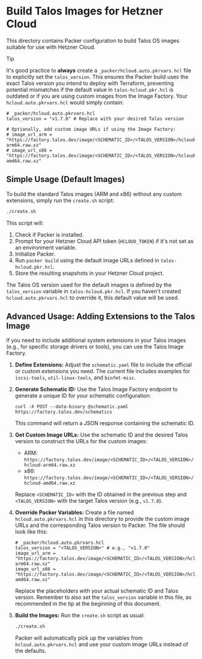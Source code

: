 # Build Talos Images for Hetzner Cloud

This directory contains Packer configuration to build Talos OS images suitable for use with Hetzner Cloud.

> [!TIP]
> It's good practice to **always** create a `_packer/hcloud.auto.pkrvars.hcl` file to explicitly set the `talos_version`. This ensures the Packer build uses the exact Talos version you intend to deploy with Terraform, preventing potential mismatches if the default value in `talos-hcloud.pkr.hcl` is outdated or if you are using custom images from the Image Factory.
> Your `hcloud.auto.pkrvars.hcl` would simply contain:
> ```hcl
> # _packer/hcloud.auto.pkrvars.hcl
> talos_version = "v1.7.0" # Replace with your desired Talos version
>
> # Optionally, add custom image URLs if using the Image Factory:
> # image_url_arm = "https://factory.talos.dev/image/<SCHEMATIC_ID>/<TALOS_VERSION>/hcloud-arm64.raw.xz"
> # image_url_x86 = "https://factory.talos.dev/image/<SCHEMATIC_ID>/<TALOS_VERSION>/hcloud-amd64.raw.xz"
> ```

## Simple Usage (Default Images)

To build the standard Talos images (ARM and x86) without any custom extensions, simply run the `create.sh` script:

```bash
./create.sh
```

This script will:
1. Check if Packer is installed.
2. Prompt for your Hetzner Cloud API token (`HCLOUD_TOKEN`) if it's not set as an environment variable.
3. Initialize Packer.
4. Run `packer build` using the default image URLs defined in `talos-hcloud.pkr.hcl`.
5. Store the resulting snapshots in your Hetzner Cloud project.

The Talos OS version used for the default images is defined by the `talos_version` variable in `talos-hcloud.pkr.hcl`. If you haven't created `hcloud.auto.pkrvars.hcl` to override it, this default value will be used.

## Advanced Usage: Adding Extensions to the Talos Image

If you need to include additional system extensions in your Talos images (e.g., for specific storage drivers or tools), you can use the Talos Image Factory.

1.  **Define Extensions:**
    Adjust the `schematic.yaml` file to include the official or custom extensions you need. The current file includes examples for `iscsi-tools`, `util-linux-tools`, and `binfmt-misc`.

2.  **Generate Schematic ID:**
    Use the Talos Image Factory endpoint to generate a unique ID for your schematic configuration:

    ```shell
    curl -X POST --data-binary @schematic.yaml https://factory.talos.dev/schematics
    ```
    This command will return a JSON response containing the schematic ID.

3.  **Get Custom Image URLs:**
    Use the schematic ID and the desired Talos version to construct the URLs for the custom images:

    - ARM: `https://factory.talos.dev/image/<SCHEMATIC_ID>/<TALOS_VERSION>/hcloud-arm64.raw.xz`
    - x86: `https://factory.talos.dev/image/<SCHEMATIC_ID>/<TALOS_VERSION>/hcloud-amd64.raw.xz`

    Replace `<SCHEMATIC_ID>` with the ID obtained in the previous step and `<TALOS_VERSION>` with the target Talos version (e.g., `v1.7.0`).

4.  **Override Packer Variables:**
    Create a file named `hcloud.auto.pkrvars.hcl` in this directory to provide the custom image URLs and the corresponding Talos version to Packer. The file should look like this:

    ```hcl
    # _packer/hcloud.auto.pkrvars.hcl
    talos_version = "<TALOS_VERSION>" # e.g., "v1.7.0"
    image_url_arm = "https://factory.talos.dev/image/<SCHEMATIC_ID>/<TALOS_VERSION>/hcloud-arm64.raw.xz"
    image_url_x86 = "https://factory.talos.dev/image/<SCHEMATIC_ID>/<TALOS_VERSION>/hcloud-amd64.raw.xz"
    ```
    Replace the placeholders with your actual schematic ID and Talos version. Remember to also set the `talos_version` variable in this file, as recommended in the tip at the beginning of this document.

5.  **Build the Images:**
    Run the `create.sh` script as usual:
    ```bash
    ./create.sh
    ```
    Packer will automatically pick up the variables from `hcloud.auto.pkrvars.hcl` and use your custom image URLs instead of the defaults.
